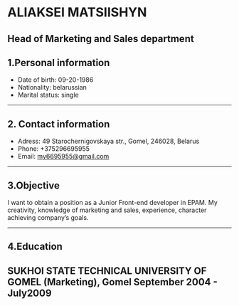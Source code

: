 # ALIAKSEI MATSIISHYN
Head of Marketing and Sales department 
----
## 1.Personal information
* Date of birth: 09-20-1986
* Nationality: belarussian
* Marital status: single
----
## 2. Contact information
* Adress: 49 Starochernigovskaya str., Gomel, 246028, Belarus
* Phone: +375296695955
* Email: my6695955@gmail.com
----
## 3.Objective
I want to obtain a position as a Junior Front-end developer in EPAM. 
My creativity, knowledge of marketing and sales, experience, character achieving company’s goals.

----
## 4.Education

SUKHOI STATE TECHNICAL UNIVERSITY OF GOMEL (Marketing), Gomel
September 2004 - July2009 
----